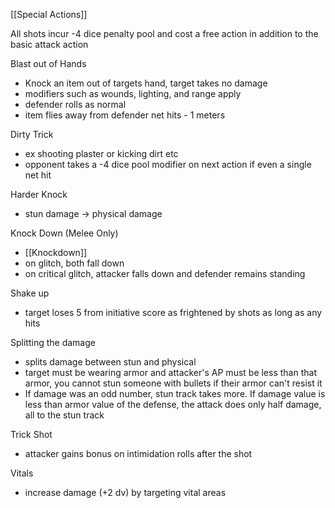 [[Special Actions]]

All shots incur -4 dice penalty pool and cost a free action in addition to the basic attack action

Blast out of Hands
- Knock an item out of targets hand, target takes no damage
- modifiers such as wounds, lighting, and range apply
- defender rolls as normal
- item flies away from defender net hits - 1 meters

Dirty Trick
- ex shooting plaster or kicking dirt etc
- opponent takes a -4 dice pool modifier on next action if even a single net hit

Harder Knock
- stun damage -> physical damage

Knock Down (Melee Only)
- [[Knockdown]]
- on glitch, both fall down
- on critical glitch, attacker falls down and defender remains standing

Shake up
- target loses 5 from initiative score as frightened by shots as long as any hits

Splitting the damage
- splits damage between stun and physical
- target must be wearing armor and attacker's AP must be less than that armor, you cannot stun someone with bullets if their armor can't resist it
- If damage was an odd number, stun track takes more. If damage value is less than armor value of the defense, the attack does only half damage, all to the stun track

Trick Shot
- attacker gains bonus on intimidation rolls after the shot

Vitals
- increase damage (+2 dv) by targeting vital areas